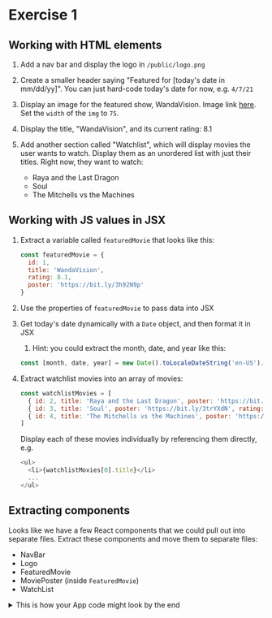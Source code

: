 # Exercise 1

## Working with HTML elements

1. Add a nav bar and display the logo in `/public/logo.png`
1. Create a smaller header saying "Featured for [today's date in mm/dd/yy]". You can just hard-code today's date for now, e.g. `4/7/21`
1. Display an image for the featured show, WandaVision. Image link [here](https://bit.ly/3h92N9p). Set the `width` of the `img` to `75`.
1. Display the title, "WandaVision", and its current rating: 8.1
1. Add another section called "Watchlist", which will display movies the user wants to watch. Display them as an unordered list with just their titles. Right now, they want to watch:

    - Raya and the Last Dragon
    - Soul
    - The Mitchells vs the Machines

## Working with JS values in JSX

1. Extract a variable called `featuredMovie` that looks like this:

    ```js
    const featuredMovie = {
      id: 1,
      title: 'WandaVision',
      rating: 8.1,
      poster: 'https://bit.ly/3h92N9p'
    }
    ```

1. Use the properties of `featuredMovie` to pass data into JSX
1. Get today's date dynamically with a `Date` object, and then format it in JSX

    1. Hint: you could extract the month, date, and year like this:

    ```js
    const [month, date, year] = new Date().toLocaleDateString('en-US').split('/')
    ```

1. Extract watchlist movies into an array of movies:

    ```js
    const watchlistMovies = [
      { id: 2, title: 'Raya and the Last Dragon', poster: 'https://bit.ly/2SpIOsz', rating: 7.4 },
      { id: 3, title: 'Soul', poster: 'https://bit.ly/3trYXdN', rating: 8.1 },
      { id: 4, title: 'The Mitchells vs the Machines', poster: 'https://bit.ly/3eqRmIn', rating: 7.9 },
    ]
    ```

    Display each of these movies individually by referencing them directly, e.g.

    ```js
    <ul>
      <li>{watchlistMovies[0].title}</li>
      ...
    </ul>
    ```

## Extracting components

Looks like we have a few React components that we could pull out into separate files. Extract these components and move them to separate files:

- NavBar
- Logo
- FeaturedMovie
- MoviePoster (inside `FeaturedMovie`)
- WatchList

<details><summary>This is how your App code might look by the end</summary>

App.js:

```js
<div>
  <NavBar />
  <FeaturedMovie />
  <WatchList />
</div>
```

Each of those components may have other React components inside them.

</details>
